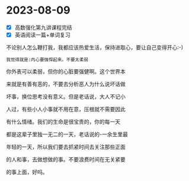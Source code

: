 # 2023-08-09

* [X] 高数强化第九讲课程完结
* [X] 英语阅读一篇+单词复习

不论别人怎么鞭打我，我都应该热爱生活，保持进取心，要让自己变得开心:-)


    我觉得就是:内心要强悍起来。不要太柔弱

你外表可以柔弱，但你的心脏要强健啊。这个世界本

来就是有善有恶的，不要去分析恶人为什么说坏话做

坏事，换位思考没有意义。但是老话说，大人不记小

人过，有些小人小事就不用在意，压根就不需要因此

有什么情绪。我们的生命是很宝贵的，你的每一天

都是这辈子里独一无二的一天，老话说的-一余生里最

年轻的一天，所以我们要去抓紧时间去关注那些正面

的人和事，去做想做的事。不要浪费时间在无关紧要

的事上面，好吗。
